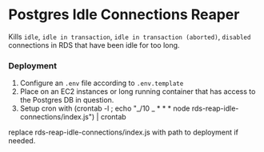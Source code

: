 # Postgres Idle Connections Reaper

Kills `idle`, `idle in transaction`, `idle in transaction (aborted)`, `disabled` connections in RDS that have been idle for too long.

### Deployment

1. Configure an `.env` file according to `.env.template`
2. Place on an EC2 instances or long running container that has access to the Postgres DB in question.
3. Setup cron with
   (crontab -l ; echo "_/10 _ \* \* \* node rds-reap-idle-connections/index.js") | crontab

replace rds-reap-idle-connections/index.js with path to deployment if needed.
